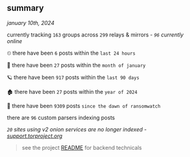 
## summary
_january 10th, 2024_

currently tracking `163` groups across `299` relays & mirrors - _`96` currently online_

⏲ there have been `6` posts within the `last 24 hours`

🦈 there have been `27` posts within the `month of january`

🪐 there have been `917` posts within the `last 90 days`

🏚 there have been `27` posts within the `year of 2024`

🦕 there have been `9309` posts `since the dawn of ransomwatch`

there are `96` custom parsers indexing posts

_`20` sites using v2 onion services are no longer indexed - [support.torproject.org](https://support.torproject.org/onionservices/v2-deprecation/)_

> see the project [README](https://github.com/joshhighet/ransomwatch#ransomwatch--) for backend technicals
